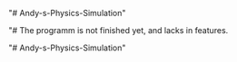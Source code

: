 "# Andy-s-Physics-Simulation" 

"# The programm is not finished yet, and lacks in features.

"# Andy-s-Physics-Simulation" 
